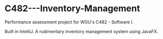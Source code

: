 # C482---Inventory-Management
Performance assessment project for WGU's C482 - Software I.

Built in IntelliJ. A rudimentary inventory management system using JavaFX.
